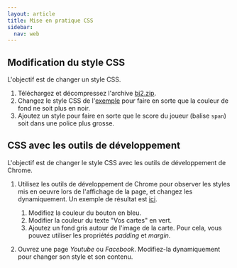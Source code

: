 ```yaml
---
layout: article
title: Mise en pratique CSS
sidebar:
  nav: web
---
```


## Modification du style CSS

L'objectif est de changer un style CSS.

1. Téléchargez et décompressez l'archive [bj2.zip](bj2.zip).
1. Changez le style CSS de l'[exemple](bj/index.html) pour faire en sorte que la couleur de fond ne soit plus en noir.
1. Ajoutez un style pour faire en sorte que le score du joueur (balise `span`) soit dans une police plus grosse.


## CSS avec les outils de développement

L'objectif est de changer le style CSS avec les outils de développement de Chrome.

1. Utilisez les outils de développement de Chrome pour observer les styles mis en oeuvre lors de l'affichage de la page, et changez les dynamiquement. Un exemple de résultat est [ici](./result.png).

    1. Modifiez la couleur du bouton en bleu.
    2. Modifier la couleur du texte "Vos cartes" en vert.
    3. Ajoutez un fond gris autour de l'image de la carte. Pour cela, vous pouvez utiliser les propriétés   _padding_ et _margin_.

2. Ouvrez une page _Youtube_ ou _Facebook_. Modifiez-la dynamiquement pour changer son style et son contenu.


